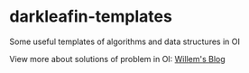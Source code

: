 # darkleafin-templates

Some useful templates of algorithms and data structures in OI

View more about solutions of problem in OI:  <a href="http://willem.linshihan.cn" target="_blank">Willem's Blog</a>
